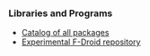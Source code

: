 ### Libraries and Programs

* [Catalog of all packages](http://nitlanguage.org/catalog/)
* [Experimental F-Droid repository](http://nitlanguage.org/fdroid/)
